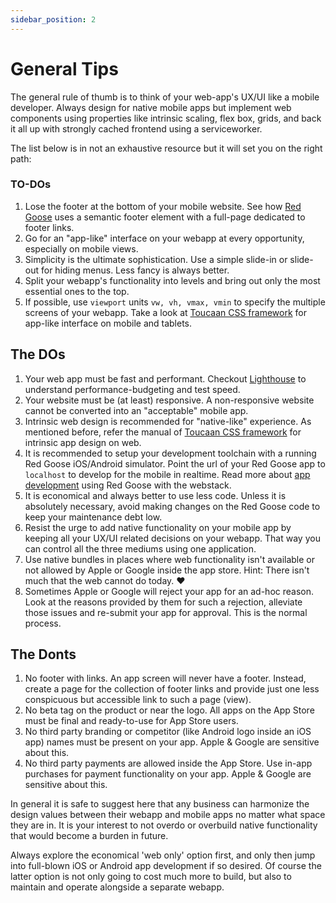 ```yaml
---
sidebar_position: 2
---
```


# General Tips

The general rule of thumb is to think of your web-app's UX/UI like a mobile developer. Always design for native mobile apps but implement web components using properties like intrinsic scaling, flex box, grids, and back it all up  with strongly cached frontend using a serviceworker.

The list below is in not an exhaustive resource but it will set you on the right path:

### TO-DOs

1. Lose the footer at the bottom of your mobile website. See how [Red Goose](https://goose.red) uses a semantic footer element with a full-page dedicated to footer links.
2. Go for an "app-like" interface on your webapp at every opportunity, especially on mobile views. 
3. Simplicity is the ultimate sophistication. Use a simple slide-in or slide-out for hiding menus. Less fancy is always better.
4. Split your webapp's functionality into levels and bring out only the most essential ones to the top.
5. If possible, use `viewport` units `vw, vh, vmax, vmin` to specify the multiple screens of your webapp. Take a look at [Toucaan CSS framework](https://toucaan.com) for app-like interface on mobile and tablets.

## The DOs

1. Your web app must be fast and performant. Checkout [Lighthouse](https://developers.google.com/web/tools/lighthouse) to understand performance-budgeting and test speed.
2. Your website must be (at least) responsive. A non-responsive website cannot be converted into an "acceptable" mobile app.
3. Intrinsic web design is recommended for "native-like" experience. As mentioned before, refer the manual of [Toucaan CSS framework](https://toucaan.com) for intrinsic app design on web.
4. It is recommended to setup your development toolchain with a running Red Goose iOS/Android simulator. Point the url of your Red Goose app to `localhost` to develop for the mobile in realtime. Read more about [app development](https://github.com/Red-Goose/app.fitspacepro.com#local-web-app-development) using Red Goose with the webstack.
5. It is economical and always better to use less code. Unless it is absolutely necessary, avoid making changes on the Red Goose code to keep your maintenance debt low.
6. Resist the urge to add native functionality on your mobile app by keeping all your UX/UI related decisions on your webapp. That way you can control all the three mediums using one application.
6. Use native bundles in places where web functionality isn't available or not allowed by Apple or Google inside the app store. Hint: There isn't much that the web cannot do today. ❤️
7. Sometimes Apple or Google will reject your app for an ad-hoc reason. Look at the reasons provided by them for such a rejection, alleviate those issues and re-submit your app for approval. This is the normal process.

## The Donts

1. No footer with links. An app screen will never have a footer. Instead, create a page for the collection of footer links and provide just one less conspicuous but accessible link to such a page (view).
2. No beta tag on the product or near the logo. All apps on the App Store must be final and ready-to-use for App Store users.
3. No third party branding or competitor (like Android logo inside an iOS app) names must be present on your app. Apple & Google are sensitive about this.
4. No third party payments are allowed inside the App Store. Use in-app purchases for payment functionality on your app. Apple & Google are sensitive about this.

In general it is safe to suggest here that any business can harmonize the design values between their webapp and mobile apps no matter what space they are in. It is your interest to not overdo or overbuild native functionality that would become a burden in future.

Always explore the economical 'web only' option first, and only then jump into full-blown iOS or Android app development if so desired. Of course the latter option is not only going to cost much more to build, but also to maintain and operate alongside a separate webapp.


